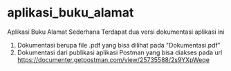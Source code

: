 # aplikasi_buku_alamat
Aplikasi Buku Alamat Sederhana
Terdapat dua versi dokumentasi aplikasi ini
1. Dokumentasi berupa file .pdf yang bisa dilihat pada "Dokumentasi.pdf"
2. Dokumentasi dari publikasi aplikasi Postman yang bisa diakses pada url https://documenter.getpostman.com/view/25735588/2s9YXpWeqe

